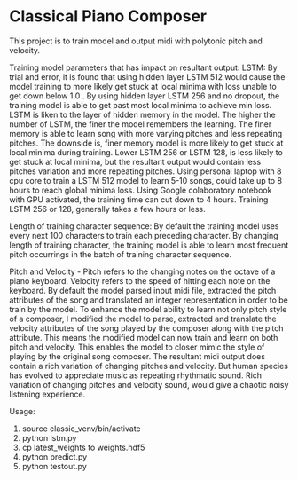 # Classical Piano Composer
This project is to train model and output midi with polytonic pitch and velocity. 

Training model parameters that has impact on resultant output:
LSTM:
By trial and error, it is found that using hidden layer LSTM 512 would cause the model training to more likely get stuck at local minima with loss unable to get down below 1.0 . By using hidden layer LSTM 256 and no dropout, the training model is able to get past most local minima to achieve min loss. LSTM is liken to the layer of hidden memory in the model. The higher the number of LSTM, the finer the model remembers the learning. The finer memory is able to learn song with more varying pitches and less repeating pitches. The downside is, finer memory model is more likely to get stuck at local minima during training. Lower LSTM 256 or LSTM 128, is less likely to get stuck at local minima, but the resultant output would contain less pitches variation and more repeating pitches. Using personal laptop with 8 cpu core to train a LSTM 512 model to learn 5-10 songs, could take up to 8 hours to reach global minima loss. Using Google colaboratory notebook with GPU activated, the training time can cut down to 4 hours. Training LSTM 256 or 128, generally takes a few hours or less.

Length of training character sequence:
By default the training model uses every next 100 characters to train each preceding character. By changing length of training character, the training model is able to learn most frequent pitch occurrings in the batch of training character sequence.

Pitch and Velocity - 
Pitch refers to the changing notes on the octave of a piano keyboard. Velocity refers to the speed of hitting each note on the keyboard.
By default the model parsed input midi file, extracted the pitch attributes of the song and translated an integer representation in order to be train by the model. To enhance the model ability to learn not only pitch style of a composer, I modified the model to parse, extracted and translate the velocity attributes of the song played by the composer along with the pitch attribute. This means the modified model can now train and learn on both pitch and velocity. This enables the model to closer mimic the style of playing by the original song composer. The resultant midi output does contain a rich variation of changing pitches and velocity. But human species has evolved to appreciate music as repeating rhythmatic sound. Rich variation of changing pitches and velocity sound, would give a chaotic noisy listening experience.

Usage:
1. source classic_venv/bin/activate
2. python lstm.py
3. cp latest_weights to weights.hdf5
4. python predict.py
5. python testout.py
